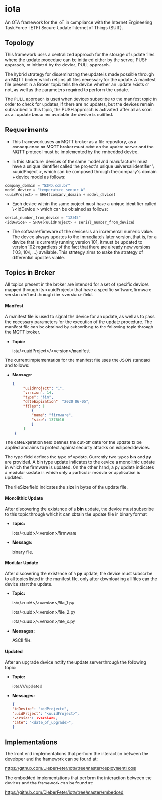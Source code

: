 # iota

An OTA framework for the IoT in compliance with the Internet Engineering Task Force (IETF) Secure Update Internet of Things (SUIT). 

## Topology

This framework uses a centralized approach for the storage of update files where the update procedure can be initiated either by the server, PUSH approach, or initiated by the device, PULL approach.

The hybrid strategy for disseminating the update is made possible through an MQTT broker which retains all files necessary for the update. A manifest file present in a Broker topic tells the device whether an update exists or not, as well as the parameters required to perform the update.

The PULL approach is used when devices subscribe to the manifest topic in order to check for updates, if there are no updates, but the devices remain subscribed to this topic, the PUSH approach is activated, after all as soon as an update becomes available the device is notified.

## Requeriments 

* This framework uses an MQTT broker as a file repository, as a consequence an MQTT broker must exist on the update server and the MQTT protocol must be implemented by the embedded device.

* In this structure, devices of the same model and manufacturer must have a unique identifier called the project's unique universal identifier \ <uuidProject \>, which can be composed through the company's domain + device model as follows:

```python
company_domain = "G3PD.com.br"
model_device = "temperature_sensor_A"
<uuidProject> = SHA4(company_domain + model_device)
``` 

* Each device within the same project must have a unique identifier called \ <idDevice \> which can be obtained as follows:

```python
serial_number_from_device = "12345"
<idDevice> = SHA4(<uuidProject> + serial_number_from_device)
``` 

* The software/firmware <version> of the devices is an incremental numeric value. The device always updates to the immediately later version, that is, for a device that is currently running version 101, it must be updated to version 102 regardless of the fact that there are already new versions (103, 104, ...) available. This strategy aims to make the strategy of differential updates viable.

## Topics in Broker

All topics present in the broker are intended for a set of specific devices mapped through its \<uuidProject\> that have a specific software/firmware version defined through the \<version\> field.

#### Manifest

A manifest file is used to signal the device for an update, as well as to pass the necessary parameters for the execution of the update procedure. The manifest file can be obtained by subscribing to the following topic through the MQTT broker.

  * **Topic:** 
  
     iota/\<uuidProject\>/\<version\>/manifest

The current implementation for the manifest file uses the JSON standard and follows:

  * **Message:** 
     ```json 
     {
          "uuidProject": "1",
          "version": 14,
          "type": "bin",
          "dateExpiration": "2020-06-05",
          "files": [
              {
              "name": "firmware",
              "size": 1376016
              }
          ]
      }
     ```

The dateExpiration field defines the cut-off date for the update to be applied and aims to protect against security attacks on eclipsed devices.

The type field defines the type of update. Currently two types **bin** and **py** are provided. A bin type update indicates to the device a monolithic update in which the firmware is updated. On the other hand, a py update indicates a modular update in which only a particular module or application is updated.

The fileSize field indicates the size in bytes of the update file.

#### Monolithic Update

After discovering the existence of a **bin** update, the device must subscribe to this topic through which it can obtain the update file in binary format:

  * **Topic:** 
  
     iota/\<uuid\>/\<version\>/firmware

  * **Message:** 
  
     binary file.
     
#### Modular Update 

After discovering the existence of a **py** update, the device must subscribe to all topics listed in the manifest file, only after downloading all files can the device start the update.

  * **Topic:** 
  
     iota/\<uuid\>/\<version\>/file_1.py
     
     iota/\<uuid\>/\<version\>/file_2.py
     
     iota/\<uuid\>/\<version\>/file_x.py

  * **Messages:** 
  
     ASCII file.
     
#### Updated 

After an upgrade device notify the update server through the following topic:

  * **Topic:** 
  
     iota/<uuidProject>/<idDevice>/<version>/updated

  * **Messages:** 
  
     ```json 
     {
     "idDevice": "<idProject>",
     "uuidProject": "<uuidProject>",
     "version": <version>,
     "date": "<date_of_upgrade>",
     }
     ```

## Implementations

The front end implementations that perform the interaction between the developer and the framework can be found at:

https://github.com/CleberPeter/iota/tree/master/deploymentTools

The embedded implementations that perform the interaction between the devices and the framework can be found at:

https://github.com/CleberPeter/iota/tree/master/embedded

